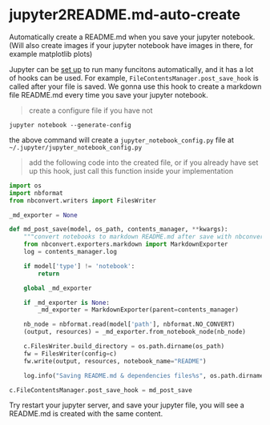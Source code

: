 # jupyter2README.md-auto-create
Automatically create a README.md when you save your jupyter notebook. (Will also create images if your jupyter notebook have images in there, for example matplotlib plots)

Jupyter can be [set up](https://jupyter-notebook.readthedocs.io/en/stable/config.html) to run many funcitons automatically, and it has a lot of hooks can be used. For example, `FileContentsManager.post_save_hook`  is called after your file is saved. We gonna use this hook to create a markdown file README.md every time you save your jupyter notebook.

> create a configure file if you have not
```
jupyter notebook --generate-config
```
the above command will create a `jupyter_notebook_config.py` file at `~/.jupyter/jupyter_notebook_config.py`


> add the following code into the created file, or if you already have set up this hook, just call this function inside your implementation

```python
import os
import nbformat
from nbconvert.writers import FilesWriter

_md_exporter = None

def md_post_save(model, os_path, contents_manager, **kwargs):
    """convert notebooks to markdown README.md after save with nbconvert"""
    from nbconvert.exporters.markdown import MarkdownExporter
    log = contents_manager.log

    if model['type'] != 'notebook':
        return

    global _md_exporter

    if _md_exporter is None:
        _md_exporter = MarkdownExporter(parent=contents_manager)

    nb_node = nbformat.read(model['path'], nbformat.NO_CONVERT)
    (output, resources) = _md_exporter.from_notebook_node(nb_node)

    c.FilesWriter.build_directory = os.path.dirname(os_path)
    fw = FilesWriter(config=c)
    fw.write(output, resources, notebook_name="README")

    log.info("Saving README.md & dependencies files%s", os.path.dirname(os_path))

c.FileContentsManager.post_save_hook = md_post_save
```

Try restart your jupyter server, and save your jupyter file, you will see a README.md is created with the same content. 
